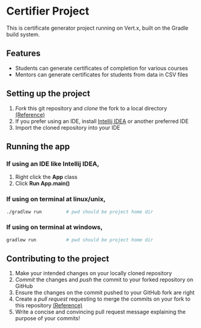 # Certifier Project

This is certificate generator project running on Vert.x, built on the Gradle build system.


## Features
* Students can generate certificates of completion for various courses
* Mentors can generate certificates for students from data in CSV files


## Setting up the project

1. *Fork* this git repository and *clone* the fork to a local directory [(Reference)](https://guides.github.com/introduction/git-handbook)
2. If you prefer using an IDE, install [Intellij IDEA](https://www.jetbrains.com/idea) or another preferred IDE
3. Import the cloned repository into your IDE


## Running the app

### If using an IDE like Intellij IDEA,

1. Right click the **App** class
2. Click **Run App.main()**

### If using on terminal at linux/unix,
```sh
./gradlew run         # pwd should be project home dir
```
### If using on terminal at windows,
```sh
gradlew run           # pwd should be project home dir
```
## Contributing to the project

1. Make your intended changes on your locally cloned repository
2. *Commit* the changes and *push* the commit to your forked repository on GitHub
3. Ensure the changes on the commit pushed to your GitHub fork are right
4. Create a *pull request* requesting to merge the commits on your fork to this repository [(Reference)](https://guides.github.com/introduction/flow)
5. Write a concise and convincing pull request message explaining the purpose of your commits!
